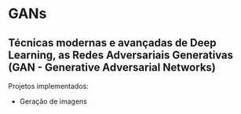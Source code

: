# GANs

## Técnicas modernas e avançadas de Deep Learning, as Redes Adversariais Generativas (GAN - Generative Adversarial Networks)

Projetos implementados:

- Geração de imagens